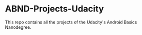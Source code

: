 # ABND-Projects-Udacity
This repo contains all the projects of the Udacity's Android Basics Nanodegree. 

